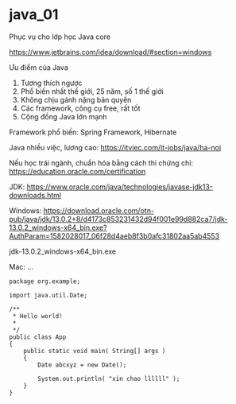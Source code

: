 # java_01
Phục vụ cho lớp học Java core


https://www.jetbrains.com/idea/download/#section=windows

Ưu điểm của Java
1. Tương thích ngược
2. Phổ biến nhất thế giới, 25 năm, số 1 thế giới
3. Không chịu gánh nặng bản quyền
4. Các framework, công cụ free, rất tốt
5. Cộng đồng Java lớn mạnh

Framework phổ biến: Spring Framework, Hibernate

Java nhiều việc, lương cao: https://itviec.com/it-jobs/java/ha-noi

Nếu học trái ngành, chuẩn hóa bằng cách thi chứng chỉ: https://education.oracle.com/certification

JDK: https://www.oracle.com/java/technologies/javase-jdk13-downloads.html

Windows: https://download.oracle.com/otn-pub/java/jdk/13.0.2+8/d4173c853231432d94f001e99d882ca7/jdk-13.0.2_windows-x64_bin.exe?AuthParam=1582028017_06f28d4aeb8f3b0afc31802aa5ab4553

jdk-13.0.2_windows-x64_bin.exe

Mac: ...

```
package org.example;

import java.util.Date;

/**
 * Hello world!
 *
 */
public class App 
{
    public static void main( String[] args )
    {
        Date abcxyz = new Date();

        System.out.println( "xin chao llllll" );
    }
}
```



